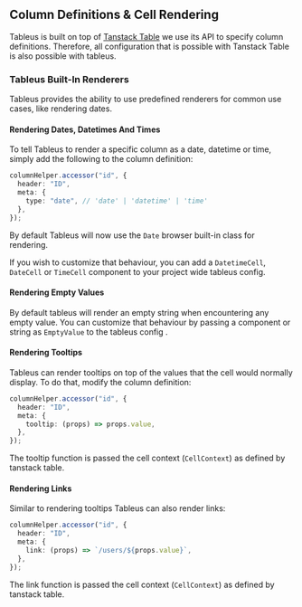## Column Definitions & Cell Rendering

Tableus is built on top of [Tanstack Table](https://tanstack.com/table/v8/) we
use its API to specify column definitions. Therefore, all configuration that is
possible with Tanstack Table is also possible with tableus.

### Tableus Built-In Renderers

Tableus provides the ability to use predefined renderers for common use cases,
like rendering dates.

#### Rendering Dates, Datetimes And Times

To tell Tableus to render a specific column as a date, datetime or time, simply
add the following to the column definition:

```typescript
columnHelper.accessor("id", {
  header: "ID",
  meta: {
    type: "date", // 'date' | 'datetime' | 'time'
  },
});
```

By default Tableus will now use the `Date` browser built-in class for
rendering.

If you wish to customize that behaviour, you can add a `DatetimeCell`,
`DateCell` or `TimeCell` component to your project wide tableus config.

#### Rendering Empty Values

By default tableus will render an empty string when encountering any empty
value. You can customize that behaviour by passing a component or string as
`EmptyValue` to the tableus config .

#### Rendering Tooltips

Tableus can render tooltips on top of the values that the cell would normally
display. To do that, modify the column definition:

```typescript
columnHelper.accessor("id", {
  header: "ID",
  meta: {
    tooltip: (props) => props.value,
  },
});
```

The tooltip function is passed the cell context (`CellContext`) as defined by tanstack table.

#### Rendering Links

Similar to rendering tooltips Tableus can also render links:

```typescript
columnHelper.accessor("id", {
  header: "ID",
  meta: {
    link: (props) => `/users/${props.value}`,
  },
});
```

The link function is passed the cell context (`CellContext`) as defined by tanstack table.
